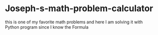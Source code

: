 # Joseph-s-math-problem-calculator
this is one of my favorite math problems and here I am solving it with Python program since I know the Formula 
